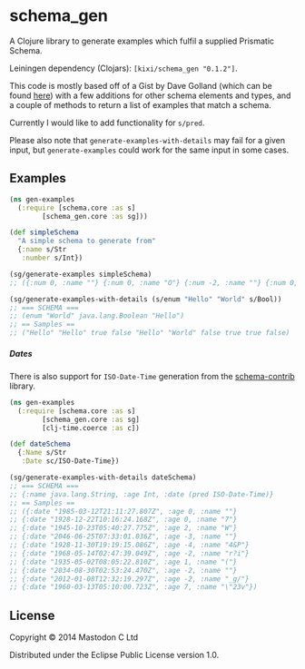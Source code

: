 # schema_gen

A Clojure library to generate examples which fulfil a supplied Prismatic Schema.

Leiningen dependency (Clojars): ``[kixi/schema_gen "0.1.2"]``.

This code is mostly based off of a Gist by Dave Golland (which can be found [here](https://gist.github.com/davegolland/3bc4277fe109e7b11770)) with a few additions for other schema elements and types, and a couple of methods to return a list of examples that match a schema.

Currently I would like to add functionality for `s/pred`.

Please also note that `generate-examples-with-details` may fail for a given input, but `generate-examples` could work for the same input in some cases.

## Examples

```clojure
(ns gen-examples
  (:require [schema.core :as s]
	    [schema_gen.core :as sg]))

(def simpleSchema
  "A simple schema to generate from"
  {:name s/Str
   :number s/Int})

(sg/generate-examples simpleSchema)
;; ({:num 0, :name ""} {:num 0, :name "O"} {:num -2, :name ""} {:num 0, :name "x"} {:num 4, :name "ci"} {:num 0, :name "h"} {:num 3, :name "-1g^Js"} {:num -5, :name "6i$v!"} {:num -5, :name "}C"} {:num 7, :name ">XX(#|V"})

(sg/generate-examples-with-details (s/enum "Hello" "World" s/Bool))
;; === SCHEMA ===
;; (enum "World" java.lang.Boolean "Hello")
;; == Samples ==
;; ("Hello" "Hello" true false "Hello" "World" false true true false)
```

##### Dates
There is also support for ``ISO-Date-Time`` generation from the [schema-contrib](https://github.com/sfx/schema-contrib) library.

```clojure
(ns gen-examples
  (:require [schema.core :as s]
	    [schema_gen.core :as sg]
	    [clj-time.coerce :as c])

(def dateSchema
  {:Name s/Str
   :Date sc/ISO-Date-Time})

(sg/generate-examples-with-details dateSchema)
;; === SCHEMA ===
;; {:name java.lang.String, :age Int, :date (pred ISO-Date-Time)}
;; == Samples ==
;; ({:date "1985-03-12T21:11:27.807Z", :age 0, :name ""}
;; {:date "1928-12-22T10:16:24.168Z", :age 0, :name "7"}
;; {:date "1945-10-23T05:40:27.775Z", :age 2, :name "W"}
;; {:date "2046-06-25T07:33:01.036Z", :age -3, :name ""}
;; {:date "1928-11-30T19:19:15.086Z", :age -4, :name "4&P"}
;; {:date "1968-05-14T02:47:39.049Z", :age -2, :name "r?i"}
;; {:date "1935-05-02T08:05:22.810Z", :age 1, :name "("}
;; {:date "2034-08-30T02:53:24.470Z", :age -2, :name ""}
;; {:date "2012-01-08T12:32:19.297Z", :age -2, :name "_g/"}
;; {:date "1960-03-13T05:10:00.723Z", :age 7, :name "\"23v"})
```

## License

Copyright © 2014 Mastodon C Ltd

Distributed under the Eclipse Public License version 1.0.

